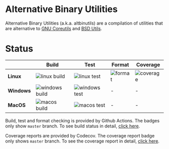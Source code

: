 # Alternative Binary Utilities

Alternative Binary Utilities (a.k.a. altbinutils) are a compilation of utilities that are 
alternative to [GNU Coreutils][gnu_coreutils] and [BSD Utils][bsd_utils].

[gnu_coreutils]: https://www.gnu.org/software/coreutils/
[bsd_utils]: https://github.com/dcantrell/bsdutils

# Status

|             | Build                                 | Test                                | Format                  | Coverage                    |
| ----------- | ------------------------------------- | ----------------------------------- | ----------------------- | --------------------------- |
| **Linux**   | ![linux build][linux_build_badge]     | ![linux test][linux_test_badge]     | ![format][format_badge] | ![coverage][coverage_badge] |
| **Windows** | ![windows build][windows_build_badge] | ![windows test][windows_test_badge] | -                       | -                           |
| **MacOS**   | ![macos build][macos_build_badge]     | ![macos test][macos_test_badge]     | -                       | -                           |

<!-- START BADGES -->

<!-- linux -->
[linux_build_badge]: https://img.shields.io/github/workflow/status/erayerdin/altbinutils/build_linux/master?logo=linux&logoColor=white&style=flat-square
[linux_test_badge]: https://img.shields.io/github/workflow/status/erayerdin/altbinutils/test_linux/master?logo=linux&logoColor=white&style=flat-square&label=test
[format_badge]: https://img.shields.io/github/workflow/status/erayerdin/altbinutils/format/master?logo=linux&logoColor=white&style=flat-square&label=format
[coverage_badge]: https://img.shields.io/codecov/c/github/erayerdin/altbinutils/master?style=flat-square&token=71P6IZY43W&logo=linux&logoColor=white

<!-- windows -->
[windows_build_badge]: https://img.shields.io/github/workflow/status/erayerdin/altbinutils/build_windows/master?logo=windows&logoColor=white&style=flat-square
[windows_test_badge]: https://img.shields.io/github/workflow/status/erayerdin/altbinutils/test_windows/master?logo=windows&logoColor=white&style=flat-square&label=test

<!-- macos -->
[macos_build_badge]: https://img.shields.io/github/workflow/status/erayerdin/altbinutils/build_macos/master?logo=apple&logoColor=white&style=flat-square
[macos_test_badge]: https://img.shields.io/github/workflow/status/erayerdin/altbinutils/test_macos/master?logo=apple&logoColor=white&style=flat-square&label=test

<!-- END BADGES -->

Build, test and format checking is provided by Github Actions. The badges only show `master` branch. To see build status in detail, [click here][ci_url].

Coverage reports are provided by Codecov. The coverage report badge only shows `master` branch. To see the coverage report in detail, [click here][cov_report_url].


[ci_url]: https://github.com/erayerdin/altbinutils/actions
[cov_report_url]: https://app.codecov.io/gh/erayerdin/altbinutils
